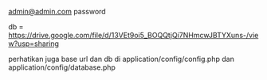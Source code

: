 admin@admin.com
password


db = https://drive.google.com/file/d/13VEt9oi5_BOQQtjQi7NHmcwJBTYXuns-/view?usp=sharing

perhatikan juga base url dan db di application/config/config.php dan application/config/database.php

